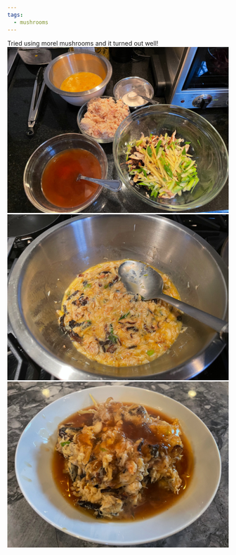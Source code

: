 ```yaml
---
tags:
  - mushrooms
---
```

Tried using morel mushrooms and it turned out well!
![mise en place](/images/recipes/kanitama-3.jpg)
![stirring in egg](/images/recipes/kanitama-6.jpg)
![plated](/images/recipes/kanitama-7.jpg)